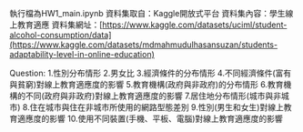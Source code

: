 執行檔為HW1_main.ipynb
資料集取自：Kaggle開放式平台
資料集內容：學生線上教育適應
資料集網址：[https://www.kaggle.com/datasets/uciml/student-alcohol-consumption/data](https://www.kaggle.com/datasets/mdmahmudulhasansuzan/students-adaptability-level-in-online-education)

Question:
1.性別分布情形
2.男女比
3.經濟條件的分布情形
4.不同經濟條件(富有與貧窮)對線上教育適應度的影響
5.教育機構(政府與非政府)的分布情形
6.教育機構的不同(政府與非政府)對線上教育適應度的影響
7.居住地分布情形(城市與非城市)
8.住在城市與住在非城市所使用的網路型態差別
9.性別(男生和女生)對線上教育適應度的影響
10.使用不同裝置(手機、平板、電腦)對線上教育適應度的影響
